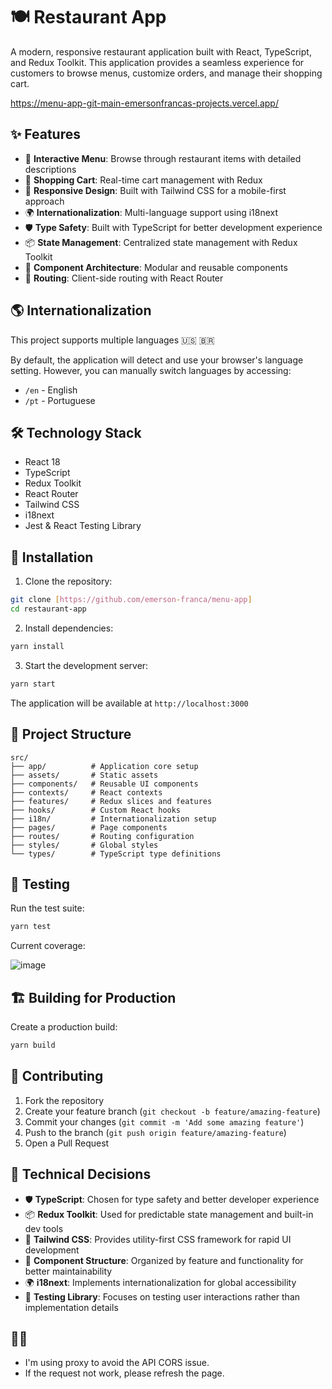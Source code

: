 # 🍽️ Restaurant App

A modern, responsive restaurant application built with React, TypeScript, and Redux Toolkit. This application provides a seamless experience for customers to browse menus, customize orders, and manage their shopping cart.

https://menu-app-git-main-emersonfrancas-projects.vercel.app/

## ✨ Features

- 📱 **Interactive Menu**: Browse through restaurant items with detailed descriptions
- 🛒 **Shopping Cart**: Real-time cart management with Redux
- 📱 **Responsive Design**: Built with Tailwind CSS for a mobile-first approach
- 🌍 **Internationalization**: Multi-language support using i18next
- 🛡️ **Type Safety**: Built with TypeScript for better development experience
- 📦 **State Management**: Centralized state management with Redux Toolkit
- 🧩 **Component Architecture**: Modular and reusable components
- 🔄 **Routing**: Client-side routing with React Router

## 🌎 Internationalization

This project supports multiple languages 🇺🇸 🇧🇷

By default, the application will detect and use your browser's language setting. However, you can manually switch languages by accessing:

- `/en` - English
- `/pt` - Portuguese

## 🛠️ Technology Stack

- React 18
- TypeScript
- Redux Toolkit
- React Router
- Tailwind CSS
- i18next
- Jest & React Testing Library

## 🚀 Installation

1. Clone the repository:

```bash
git clone [https://github.com/emerson-franca/menu-app]
cd restaurant-app
```

2. Install dependencies:

```bash
yarn install
```

3. Start the development server:

```bash
yarn start
```

The application will be available at `http://localhost:3000`

## 📁 Project Structure

```
src/
├── app/          # Application core setup
├── assets/       # Static assets
├── components/   # Reusable UI components
├── contexts/     # React contexts
├── features/     # Redux slices and features
├── hooks/        # Custom React hooks
├── i18n/         # Internationalization setup
├── pages/        # Page components
├── routes/       # Routing configuration
├── styles/       # Global styles
└── types/        # TypeScript type definitions
```

## 🧪 Testing

Run the test suite:

```bash
yarn test
```

Current coverage:

![image](https://github.com/user-attachments/assets/48cf4ce4-f53c-4dcf-b7b7-37fbb990168a)



## 🏗️ Building for Production

Create a production build:

```bash
yarn build
```

## 🤝 Contributing

1. Fork the repository
2. Create your feature branch (`git checkout -b feature/amazing-feature`)
3. Commit your changes (`git commit -m 'Add some amazing feature'`)
4. Push to the branch (`git push origin feature/amazing-feature`)
5. Open a Pull Request

## 🤔 Technical Decisions

- 🛡️ **TypeScript**: Chosen for type safety and better developer experience
- 📦 **Redux Toolkit**: Used for predictable state management and built-in dev tools
- 🎨 **Tailwind CSS**: Provides utility-first CSS framework for rapid UI development
- 🧩 **Component Structure**: Organized by feature and functionality for better maintainability
- 🌍 **i18next**: Implements internationalization for global accessibility
- 🧪 **Testing Library**: Focuses on testing user interactions rather than implementation details

## 👨‍💻

- I'm using proxy to avoid the API CORS issue.
- If the request not work, please refresh the page.
